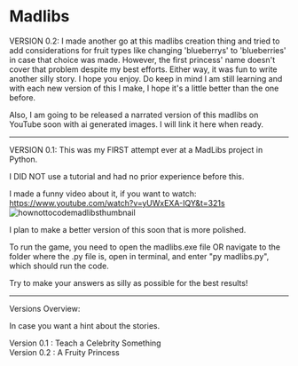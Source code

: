 # Madlibs 



VERSION 0.2: 
I made another go at this madlibs creation thing and tried to add considerations for fruit types like changing 'blueberrys' to 'blueberries' in case
that choice was made. However, the first princess' name doesn't cover that problem despite my best efforts. Either way, it was fun to write another
silly story. I hope you enjoy. Do keep in mind I am still learning and with each new version of this I make, I hope it's a little better than the one before. 

Also, I am going to be released a narrated version of this madlibs on YouTube soon with ai generated images. I will link it here when ready. 




------------------------------------------------------------------------
VERSION 0.1: 
This was my FIRST attempt ever at a MadLibs project in Python.

I DID NOT use a tutorial and had no prior experience before this. 


I made a funny video about it, if you want to watch: 
https://www.youtube.com/watch?v=yUWxEXA-IQY&t=321s
![hownottocodemadlibsthumbnail](https://github.com/Alyssa-Princess/Alyssa_Princess_madlibs_0001/assets/94188320/f8cf9853-373c-44d6-8461-1c41eef31a96)





I plan to make a better version of this soon that is more polished. 

To run the game, you need to open the madlibs.exe file OR navigate to the folder where the .py file is, open in terminal, and 
enter "py madlibs.py", which should run the code. 

Try to make your answers as silly as possible for the best results!  

---------------------------------------------------------
Versions Overview: 

In case you want a hint about the stories.

Version 0.1 : Teach a Celebrity Something  
Version 0.2 : A Fruity Princess 
